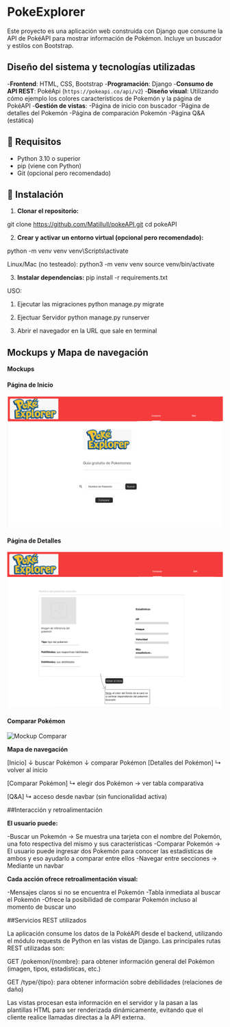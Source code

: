 # PokeExplorer

Este proyecto es una aplicación web construida con Django que consume la API de PokéAPI para mostrar información de Pokémon. Incluye un buscador y estilos con Bootstrap.

## Diseño del sistema y tecnologías utilizadas

-**Frontend**: HTML, CSS, Bootstrap
-**Programación**: Django
-**Consumo de API REST**: PokéApi (`https://pokeapi.co/api/v2`)
-**Diseño visual**: Utilizando cómo ejemplo los colores característicos de Pokemón y la página de PokéAPI
-**Gestión de vistas**:
	-Página de inicio con buscador
	-Página de detalles del Pokemón
	-Página de comparación Pokemón
	-Página Q&A (estática)

## 🚀 Requisitos

- Python 3.10 o superior
- pip (viene con Python)
- Git (opcional pero recomendado)

## 🧱 Instalación

1. **Clonar el repositorio:**


git clone https://github.com/Matillull/pokeAPI.git
cd pokeAPI

2. **Crear y activar un entorno virtual (opcional pero recomendado):**

python -m venv venv
venv\Scripts\activate


Linux/Mac (no testeado): 
python3 -m venv venv
source venv/bin/activate

3. **Instalar dependencias:**
pip install -r requirements.txt

USO:
1. Ejecutar las migraciones
python manage.py migrate

2. Ejectuar Servidor
python manage.py runserver

3. Abrir el navegador en la URL que sale en terminal


## Mockups y Mapa de navegación

**Mockups**

#### Página de Inicio
![Mockup Inicio](pokeexplorer\pokedex\mockups\index.png)

#### Página de Detalles
![Mockup Detalles](pokeexplorer\pokedex\mockups\detail.png)

#### Comparar Pokémon
![Mockup Comparar](pokeexplorer\pokedex\mockups\compare.png)

**Mapa de navegación**

[Inicio]
   ↓ buscar Pokémon
   ↓ comparar Pokémon
[Detalles del Pokémon]
   ↳ volver al inicio

[Comparar Pokémon]
   ↳ elegir dos Pokémon → ver tabla comparativa

[Q&A]
   ↳ acceso desde navbar (sin funcionalidad activa)
   

##Interacción y retroalimentación

**El usuario puede:**

-Buscar un Pokemón -> Se muestra una tarjeta con el nombre del Pokemón, una foto respectiva del mismo y sus características
-Comparar Pokemón -> El usuario puede ingresar dos Pokemón para conocer las estadísticas de ambos y eso ayudarlo a comparar entre ellos
-Navegar entre secciones -> Mediante un navbar

**Cada acción ofrece retroalimentación visual:**

-Mensajes claros si no se encuentra el Pokemón
-Tabla inmediata al buscar el Pokemón
-Ofrece la posibilidad de comparar Pokemón incluso al momento de buscar uno


##Servicios REST utilizados

La aplicación consume los datos de la PokéAPI desde el backend, utilizando el módulo requests de Python en las vistas de Django.
Las principales rutas REST utilizadas son:

GET /pokemon/{nombre}: para obtener información general del Pokémon (imagen, tipos, estadísticas, etc.)

GET /type/{tipo}: para obtener información sobre debilidades (relaciones de daño)

Las vistas procesan esta información en el servidor y la pasan a las plantillas HTML para ser renderizada dinámicamente, evitando que el cliente realice llamadas directas a la API externa.
